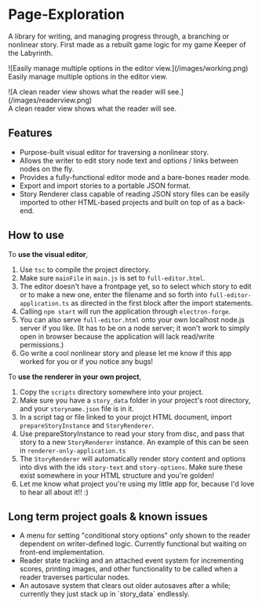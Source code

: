 # Page-Exploration
<p>A library for writing, and managing progress through, a branching or nonlinear story. First made as a rebuilt game logic for my game Keeper of the Labyrinth.</p> 

<p>![Easily manage multiple options in the editor view.](/images/working.png)<br>
Easily manage multiple options in the editor view.</p>

<p>![A clean reader view shows what the reader will see.](/images/readerview.png)<br>
A clean reader view shows what the reader will see.</p>

## Features
<ul style="list-style-type: square;">
<li>Purpose-built visual editor for traversing a nonlinear story.</li>
<li>Allows the writer to edit story node text and options / links between nodes on the fly.</li>
<li>Provides a fully-functional editor mode and a bare-bones reader mode.</li>
<li>Export and import stories to a portable JSON format.</li>
<li>Story Renderer class capable of reading JSON story files can be easily imported to other HTML-based projects and built on top of as a back-end.</li>
</ul>

## How to use
To **use the visual editor**,
1. Use `tsc` to compile the project directory.
2. Make sure `mainFile` in `main.js` is set to `full-editor.html`.
3. The editor doesn't have a frontpage yet, so to select which story to edit or to make a new one, enter the filename and so forth into `full-editor-application.ts` as directed in the first block after the import statements.
4. Calling `npm start` will run the application through `electron-forge`.
5. You can also serve `full-editor.html` onto your own localhost node.js server if you like. (It has to be on a node server; it won't work to simply open in browser because the application will lack read/write permissions.)
5. Go write a cool nonlinear story and please let me know if this app worked for you or if you notice any bugs!


To **use the renderer in your own project**,
1. Copy the `scripts` directory somewhere into your project.
2. Make sure you have a `story_data` folder in your project's root directory, and your `storyname.json` file is in it.
3. In a script tag or file linked to your projct HTML document, import `prepareStoryInstance` and `StoryRenderer`.
4. Use prepareStoryInstance to read your story from disc, and pass that story to a new `StoryRenderer` instance. An example of this can be seen in `renderer-only-application.ts`
4. The `StoryRenderer` will automatically render story content and options into divs with the ids `story-text` and `story-options`. Make sure these exist somewhere in your HTML structure and you're golden!
5. Let me know what project you're using my little app for, because I'd love to hear all about it!! :)

## Long term project goals & known issues
<ul style="list-style-type: square;">
<li>A menu for setting "conditional story options" only shown to the reader dependent on writer-defined logic. Currently functional but waiting on front-end implementation.</li>
<li>Reader state tracking and an attached event system for incrementing scores, printing images, and other functionality to be called when a reader traverses particular nodes.</li>
<li>An autosave system that clears out older autosaves after a while; currently they just stack up in `story_data` endlessly.</li>
</ul>
